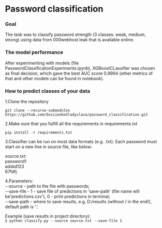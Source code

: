 # Password classification
### Goal
The task was to classify password strength (3 classes: weak, medium, strong) using data from 000webhost leak that is available
online.

### The model performance
After experimenting with models (file PasswordClassificationExperiments.ipynb), XGBoostCLassifier was chosen as final decision, which gave the best AUC score 0.9994 (other metrics of that and other models can be found in notebook).

### How to predict classes of your data
1.Clone the repository
    
`git clone --recurse-submodules https://github.com/OvsiienkoVladyslava/password_classification.git`  

2.Make sure that you fulfill all the requirements in requirements.txt
 
`pip install -r requirements.txt`

3.Classifier can be run on most data formats (e.g. .txt). 
Each password must start on a new line in source file, like below:   
   
source.txt:       
password1                              
adskd123                        
67fdfj

4.Parameters:    
--source  - path to the file with passwords;   
--save-file - 1 - save file of predictions in 'save-path' (file name will be'predictions.csv'), 0 - print predictions in terminal;   
--save-path - where to save results, e.g. D:/results (without / in the end!), default path is '.'.

Example (save results in project directory):     
`$ python classify.py --source source.txt --save-file 1 `
